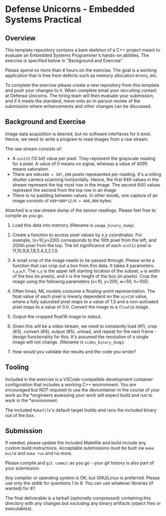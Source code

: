 # Defense Unicorns - Embedded Systems Practical

## Overview

This template repository contains a bare skeleton of a C++ project meant to
evaluate an Embedded Systems Programmer's hands-on abilities.  The exercise is
specified below in "Background and Exercise"

Please spend no more than 4 hours on the exercise.  The goal is a working
application that is free from defects such as memory allocation errors, etc.

To complete the exercise please create a new repository from this template and
push your changes to it.  When complete email your recruiting contact at Defense
Unicorns.  The hiring team will then evaluate your submission, and if it meets
the standard, move onto an in-person review of the submission where enhancements
and other changes can be discussed.

## Background and Exercise

Image data acquisition is desired, but no software interfaces for it exist.
Hence, we need to write a program to read images from a raw stream.

The raw stream consists of:

- A `uint12` (12 bit) value per pixel.  They represent the grayscale reading for
  a pixel.  A value of 0 means no signal, whereas a value of 4095 means
  saturation.
- There are `640x480 = 307,200` pixels represented per reading.  It's a rolling
  shutter camera scanning horizontally.  Hence, the first 640 values in the stream
  represent the top most row in the image.  The second 640 values represent the
  second from the top row in an image
- There is no padding between values.  In other words, one capture of an image
  consists of `640*480*12/8 = 460,800` bytes.

Attached is a raw stream dump of the sensor readings.  Please feel free to
compile as you go.

1. Load this data into memory (filename is `image_binary_dump`).
2. Create a function to access pixel values by x,y coordinates.  For example,
  (x=10,y=200) corresponds to the 10th pixel from the left, and 200th pixel from
  the top.  The bit significance of each `uint12` pixel is
  11,10,9,8,7,6,5,4,3,2,1,0.
3. A small crop of the image needs to be passed through.  Please write a
  function that can crop out a box from this data.  It takes 4 parameters:
  `x`,`y`,`w`,`h`.  The `x`,`y` is the upper left starting location of the
  subset, `w` is width of the box (in pixels), and `h` is the height of the box
  (in pixels).  Crop the image using the following parameters (x=10, y=200,
  w=50, h=100).

4. Often times, ML models consume a floating-point representation.  The float
  value of each pixel is linearly dependent on the `uint16` value, where a fully
  saturated pixel maps to a value of 1.0 and a non-activated pixel maps to a
  value of 0.0.  Convert the image to a `float16` image.

5. Output the cropped float16 image to stdout.

6. Given this will be a video stream, we need to constantly load (#1), crop
  (#3), convert (#4), output (#5), unload, and repeat for the next frame -
  design functionality for this.  It's assumed the resolution of a single image
  will not change.  (filename is `video_binary_dump`).

7. How would you validate the results and the code you wrote?

## Tooling

Included in the exercise is a VSCode-compatible development container
configuration that includes a working C++ environment.  You are _encouraged_ but
*NOT* required to use the devcontainer in the course of your work as the
*engineers assessing your work will expect build and run to work in the
*environment.

The included `Makefile`'s default target builds _and_ runs the included binary
out of the box.

## Submission

If needed, please update the included Makefile and build include any custom
build instructions. Acceptable submissions must be built via `make build` and
`make run` and no more.

Please compile and `git commit` as you go - your git history is also part of
your submission.
  
Any compiler or operating system is OK, but GNU/Linux is preferred.  Please use
only the stdlib for questions 1 to 6.  You can use whatever libraries (if
wanted) for #7.

The final deliverable is a tarball (optionally compressed) containing this
directory with any changes but _excluding_ any binary artifacts (object files or
executables).
